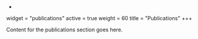 +
widget = "publications"
active = true
weight = 60
title = "Publications"
+++

Content for the publications section goes here.